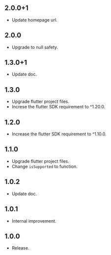 ## 2.0.0+1

* Update homepage url.

## 2.0.0

* Upgrade to null safety.

## 1.3.0+1

* Update doc.

## 1.3.0

* Upgrade flutter project files.
* Increse the flutter SDK requirement to ^1.20.0.

## 1.2.0

* Increase the flutter SDK requirement to ^1.10.0.

## 1.1.0

* Upgrade flutter project files.
* Change `isSupported` to function.

## 1.0.2

* Update doc.

## 1.0.1

* Internal improvement.

## 1.0.0

* Release.
